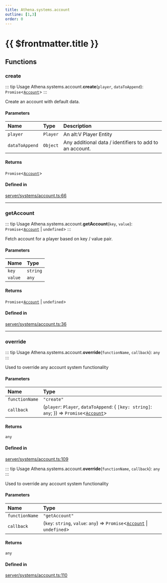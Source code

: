 ```yaml
---
title: Athena.systems.account
outline: [1,3]
order: 0
---
```


# {{ $frontmatter.title }}


## Functions

### create

::: tip Usage
Athena.systems.account.**create**(`player`, `dataToAppend`): `Promise`<[`Account`](../interfaces/shared_interfaces_iAccount_Account.md)\>
:::

Create an account with default data.

#### Parameters

| Name | Type | Description |
| :------ | :------ | :------ |
| `player` | `Player` | An alt:V Player Entity |
| `dataToAppend` | `Object` | Any additional data / identifiers to add to an account. |

#### Returns

`Promise`<[`Account`](../interfaces/shared_interfaces_iAccount_Account.md)\>

#### Defined in

[server/systems/account.ts:66](https://github.com/Stuyk/altv-athena/blob/a06179b/src/core/server/systems/account.ts#L66)

___

### getAccount

::: tip Usage
Athena.systems.account.**getAccount**(`key`, `value`): `Promise`<[`Account`](../interfaces/shared_interfaces_iAccount_Account.md) \| `undefined`\>
:::

Fetch account for a player based on key / value pair.

#### Parameters

| Name | Type |
| :------ | :------ |
| `key` | `string` |
| `value` | `any` |

#### Returns

`Promise`<[`Account`](../interfaces/shared_interfaces_iAccount_Account.md) \| `undefined`\>

#### Defined in

[server/systems/account.ts:36](https://github.com/Stuyk/altv-athena/blob/a06179b/src/core/server/systems/account.ts#L36)

___

### override

::: tip Usage
Athena.systems.account.**override**(`functionName`, `callback`): `any`
:::

Used to override any account system functionality

#### Parameters

| Name | Type |
| :------ | :------ |
| `functionName` | ``"create"`` |
| `callback` | (`player`: `Player`, `dataToAppend`: { `[key: string]`: `any`;  }) => `Promise`<[`Account`](../interfaces/shared_interfaces_iAccount_Account.md)\> |

#### Returns

`any`

#### Defined in

[server/systems/account.ts:109](https://github.com/Stuyk/altv-athena/blob/a06179b/src/core/server/systems/account.ts#L109)

::: tip Usage
Athena.systems.account.**override**(`functionName`, `callback`): `any`
:::

Used to override any account system functionality

#### Parameters

| Name | Type |
| :------ | :------ |
| `functionName` | ``"getAccount"`` |
| `callback` | (`key`: `string`, `value`: `any`) => `Promise`<[`Account`](../interfaces/shared_interfaces_iAccount_Account.md) \| `undefined`\> |

#### Returns

`any`

#### Defined in

[server/systems/account.ts:110](https://github.com/Stuyk/altv-athena/blob/a06179b/src/core/server/systems/account.ts#L110)

